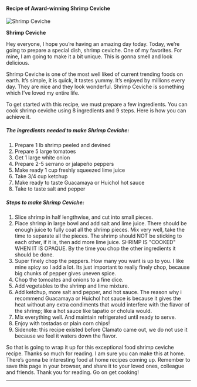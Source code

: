             

#### Recipe of Award-winning Shrimp Ceviche

![Shrimp Ceviche](https://img-global.cpcdn.com/recipes/6fd92a689f8a2a95/751x532cq70/shrimp-ceviche-recipe-main-photo.jpg)

**Shrimp Ceviche**

Hey everyone, I hope you’re having an amazing day today. Today, we’re going to prepare a special dish, shrimp ceviche. One of my favorites. For mine, I am going to make it a bit unique. This is gonna smell and look delicious.

Shrimp Ceviche is one of the most well liked of current trending foods on earth. It’s simple, it is quick, it tastes yummy. It’s enjoyed by millions every day. They are nice and they look wonderful. Shrimp Ceviche is something which I’ve loved my entire life.

To get started with this recipe, we must prepare a few ingredients. You can cook shrimp ceviche using 8 ingredients and 9 steps. Here is how you can achieve it.

##### The ingredients needed to make Shrimp Ceviche:

1.  Prepare 1 lb shrimp peeled and devined
2.  Prepare 5 large tomatoes
3.  Get 1 large white onion
4.  Prepare 2-5 serrano or jalapeño peppers
5.  Make ready 1 cup freshly squeezed lime juice
6.  Take 3/4 cup ketchup
7.  Make ready to taste Guacamaya or Huichol hot sauce
8.  Take to taste salt and pepper

##### Steps to make Shrimp Ceviche:

1.  Slice shrimp in half lengthwise, and cut into small pieces.
2.  Place shrimp in large bowl and add salt and lime juice. There should be enough juice to fully coat all the shrimp pieces. Mix very well, take the time to separate all the pieces. The shrimp should NOT be sticking to each other, if it is, then add more lime juice. SHRIMP IS "COOKED" WHEN IT IS OPAQUE. By the time you chop the other ingredients it should be done.
3.  Super finely chop the peppers. How many you want is up to you. I like mine spicy so I add a lot. Its just important to really finely chop, because big chunks of pepper gives uneven spice.
4.  Chop the tomoates and onions to a fine dice.
5.  Add vegetables to the shrimp and lime mixture.
6.  Add ketchup, more salt and pepper, and hot sauce. The reason why i recommend Guacamaya or Huichol hot sauce is because it gives the heat without any extra condiments that would interfere with the flavor of the shrimp; like a hot sauce like tapatio or cholula would.
7.  Mix everything well. And maintain refrigerated until ready to serve.
8.  Enjoy with tostadas or plain corn chips!
9.  Sidenote: this recipe existed before Clamato came out, we do not use it because we feel it waters down the flavor.

So that is going to wrap it up for this exceptional food shrimp ceviche recipe. Thanks so much for reading. I am sure you can make this at home. There’s gonna be interesting food at home recipes coming up. Remember to save this page in your browser, and share it to your loved ones, colleague and friends. Thank you for reading. Go on get cooking!

* * *